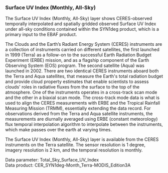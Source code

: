 ### Surface UV Index (Monthly, All-Sky)

The Surface UV Index (Monthly, All-Sky) layer shows CERES-observed temporally interpolated and spatially gridded observed Surface UV Index under all-sky conditions contained within the SYN1deg product, which is a primary input to the EBAF product.

The Clouds and the Earth’s Radiant Energy System (CERES) instruments are a collection of instruments carried on different satellites, the first launched in 1999 (Terra) as a follow-on to the successful Earth Radiation Budget Experiment (ERBE) mission, and as a flagship component of the Earth Observing System (EOS) program. The second satellite (Aqua) was launched in 2002. There are two identical CERES instruments aboard both the Terra and Aqua satellites, that measure the Earth's total radiation budget and provide cloud property estimates that enable scientists to assess clouds' roles in radiative fluxes from the surface to the top of the atmosphere. One of the instruments operates in a cross-track scan mode and the other in a biaxial scan mode. The cross-track mode data is what is used to align the CERES measurements with ERBE and the Tropical Rainfall Measuring Mission (TRMM), essentially extending the data record. For observations derived from the Terra and Aqua satellite instruments, the measurements are diurnally averaged using ERBE (constant meteorology) flux temporal interpolation algorithm to interpolate between the instruments, which make passes over the earth at varying times.

The Surface UV Index (Monthly, All-Sky) layer is available from the CERES instruments on the Terra satellite. The sensor resolution is 1 degree, imagery resolution is 2 km, and the temporal resolution is monthly.

Data parameter: Total_Sky_Surface_UV_Index  
Data product: CER_SYN1deg-Month_Terra-MODIS_Edition3A

